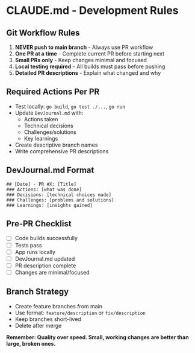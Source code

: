 # CLAUDE.md - Development Rules

## Git Workflow Rules
1. **NEVER push to main branch** - Always use PR workflow
2. **One PR at a time** - Complete current PR before starting next
3. **Small PRs only** - Keep changes minimal and focused
4. **Local testing required** - All builds must pass before pushing
5. **Detailed PR descriptions** - Explain what changed and why

## Required Actions Per PR
- Test locally: `go build`, `go test ./...`, `go run`
- Update `DevJournal.md` with:
  - Actions taken
  - Technical decisions
  - Challenges/solutions
  - Key learnings
- Create descriptive branch names
- Write comprehensive PR descriptions

## DevJournal.md Format
```
## [Date] - PR #X: [Title]
### Actions: [what was done]
### Decisions: [technical choices made]  
### Challenges: [problems and solutions]
### Learnings: [insights gained]
```

## Pre-PR Checklist
- [ ] Code builds successfully
- [ ] Tests pass
- [ ] App runs locally
- [ ] DevJournal.md updated
- [ ] PR description complete
- [ ] Changes are minimal/focused

## Branch Strategy
- Create feature branches from main
- Use format: `feature/description` or `fix/description`
- Keep branches short-lived
- Delete after merge

**Remember: Quality over speed. Small, working changes are better than large, broken ones.**